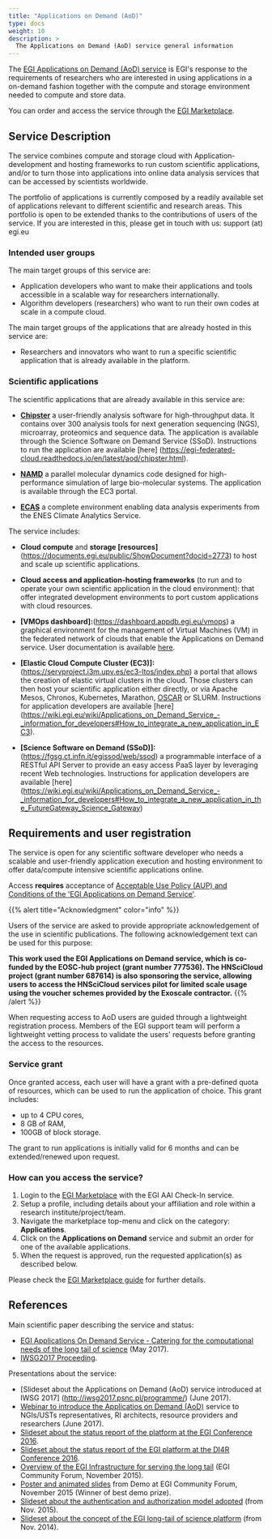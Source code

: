 ```yaml
---
title: "Applications on Demand (AoD)"
type: docs
weight: 10
description: >
  The Applications on Demand (AoD) service general information
---
```


The [EGI Applications on Demand (AoD)
service](https://www.egi.eu/services/applications-on-demand/) is EGI's
response to the requirements of researchers who are interested in using
applications in a on-demand fashion together with the compute and
storage environment needed to compute and store data.

You can order and access the service through the [EGI
Marketplace](https://marketplace.egi.eu).

## Service Description

The service combines compute and storage cloud with Application-development 
and hosting frameworks to run custom scientific applications, and/or 
to turn those into applications into online data analysis services that 
can be accessed by scientists worldwide.

The portfolio of applications is currently composed by a readily
available set of applications relevant to different scientific and
research areas. This portfolio is open to be extended thanks to the
contributions of users of the service. If you are interested in this,
please get in touch with us: support (at) egi.eu

### Intended user groups

The main target groups of this service are:
-   Application developers who want to make their applications and tools 
    accessible in a scalable way for researchers internationally.
-   Algorithm developers (researchers) who want to run their own codes 
    at scale in a compute cloud. 
    
The main target groups of the applications that are already hosted in this 
service are:

-   Researchers and innovators who want to run a specific scientific 
    application that is already available in the platform.

### Scientific applications

The scientific applications that are already available in this service are: 

-   [**Chipster**](https://marketplace.egi.eu/applications-on-demand/68-chipster.html) 
    a user-friendly analysis software for high-throughput data. It contains over 300 
    analysis tools for next generation sequencing (NGS), microarray, proteomics and 
    sequence data. The application is available through the Science Software on Demand 
    Service (SSoD). Instructions to run the application are available [here]
    (https://egi-federated-cloud.readthedocs.io/en/latest/aod/chipster.html).
    
-   [**NAMD**](https://marketplace.egi.eu/applications-on-demand/58-namd.html) 
    a parallel molecular dynamics code designed for high-performance simulation of 
    large bio-molecular systems. The application is available through the EC3 portal. 
    
-   [**ECAS**](https://marketplace.egi.eu/applications-on-demand/84-ecas.html)
    a complete environment enabling data analysis experiments from the ENES Climate 
    Analytics Service.

The service includes:

-   **Cloud compute** and **storage [resources]**(https://documents.egi.eu/public/ShowDocument?docid=2773) 
    to host and scale up scientific applications.

-   **Cloud access and application-hosting frameworks** 
    (to run and to operate your own scientific application in the cloud environment):
    that offer integrated development environments to port custom
    applications with cloud resources.
    
-   **[VMOps dashboard]:**(https://dashboard.appdb.egi.eu/vmops) 
    a graphical environment for the management of Virtual Machines (VM) in the 
    federated network of clouds that enable the Applications on Demand service.
    User documentation is available [here](https://wiki.appdb.egi.eu/main:faq:what_is_the_vmops_dashboard). 
    
-   **[Elastic Cloud Compute Cluster (EC3)]:**(https://servproject.i3m.upv.es/ec3-ltos/index.php) 
    a portal that allows the creation of elastic virtual clusters in the cloud. Those clusters can then 
    host your scientific application either directly, or via Apache Mesos, Chronos, Kubernetes, Marathon, 
    [OSCAR](https://github.com/grycap/oscar) or SLURM. 
    Instructions for application developers are available [here]
    (https://wiki.egi.eu/wiki/Applications_on_Demand_Service_-_information_for_developers#How_to_integrate_a_new_application_in_EC3).

-   **[Science Software on Demand (SSoD)]:**(https://fgsg.ct.infn.it/egissod/web/ssod) 
    a programmable interface of a RESTful API Server to provide an easy access PaaS layer by leveraging 
    recent Web technologies. Instructions for application developers are available [here]
    (https://wiki.egi.eu/wiki/Applications_on_Demand_Service_-_information_for_developers#How_to_integrate_a_new_application_in_the_FutureGateway_Science_Gateway)


## Requirements and user registration

The service is open for any scientific software developer who needs a 
scalable and user-friendly application execution and hosting environment 
to offer data/compute intensive scientific applications online.

Access **requires** acceptance of [Acceptable Use Policy (AUP) and
Conditions of the \'EGI Applications on Demand
Service\'](https://documents.egi.eu/public/ShowDocument?docid=2635).

{{% alert title="Acknowledgment" color="info" %}}

Users of the service are asked to provide appropriate acknowledgement of
the use in scientific publications. The following acknowledgement text
can be used for this purpose:

**This work used the EGI Applications on Demand service, which is
co-funded by the EOSC-hub project (grant number 777536). The HNSciCloud
project (grant number 687614) is also sponsoring the service, allowing
users to access the HNSciCloud services pilot for limited scale usage
using the voucher schemes provided by the Exoscale contractor.**
{{% /alert %}}

When requesting access to AoD users are guided through a lightweight
registration process. Members of the EGI support team will perform a
lightweight vetting process to validate the users\' requests before
granting the access to the resources.

### Service grant

Once granted access, each user will have a grant with a pre-defined
quota of resources, which can be used to run the application of choice.
This grant includes:

-   up to 4 CPU cores,
-   8 GB of RAM,
-   100GB of block storage.

The grant to run applications is initially valid for 6 months and can be
extended/renewed upon request.

### How can you access the service?

1.  Login to the [EGI Marketplace](https://marketplace.egi.eu) with the
    EGI AAI Check-In service.
1.  Setup a profile, including details about your affiliation and role
    within a research institute/project/team.
1.  Navigate the marketplace top-menu and click on the category:
    **Applications**.
1.  Click on the **Applications on Demand** service and submit an order
    for one of the available applications.
1.  When the request is approved, run the requested application(s) as
    described below.

Please check the [EGI Marketplace
guide](https://wiki.egi.eu/wiki/HowToAccessTheEGIMarketPlace) for
further details.


## References

Main scientific paper describing the service and status:

-   [EGI Applications On Demand Service - Catering for the computational
    needs of the long tail of
    science](https://documents.egi.eu/document/3132) (May 2017).
-   [IWSG2017 Proceeding](http://ceur-ws.org/Vol-2363/paper9.pdf).

Presentations about the service:

-   [Slideset about the Applications on Demand (AoD) service introduced at IWSG 2017]
    (http://iwsg2017.psnc.pl/programme/) (June 2017).
-   [Webinar to introduce the Applicatios on Demand
    (AoD)](https://www.egi.eu/blog/webinar-egi-applications-on-demand-service/)
    service to NGIs/USTs representatives, RI architects, resource
    providers and researchers (June 2017).
-   [Slideset about the status report of the platform at the EGI
    Conference
    2016](https://indico.egi.eu/indico/event/2875/session/35/contribution/89).
-   [Slideset about the status report of the EGI platform at the DI4R
    Conference
    2016](http://digitalinfrastructures.eu/content/serving-long-tail).
-   [Overview of the EGI Infrastructure for serving the long
    tail](https://indico.egi.eu/indico/contributionDisplay.py?contribId=83&confId=2544)
    (EGI Community Forum, November 2015).
-   [Poster and animated
    slides](https://indico.egi.eu/indico/contributionDisplay.py?contribId=124&confId=2544)
    from Demo at EGI Community Forum, November 2015 (Winner of best demo
    prize).
-   [Slideset about the authentication and authorization model
    adopted](https://documents.egi.eu/document/2363) (from Nov. 2015).
-   [Slideset about the concept of the EGI long-tail of science
    platform](https://documents.egi.eu/document/2358) (from Nov. 2014).
